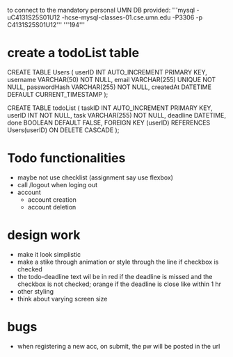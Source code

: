 to connect to the mandatory personal UMN DB provided:
'''mysql -uC4131S25S01U12 -hcse-mysql-classes-01.cse.umn.edu -P3306 -p C4131S25S01U12'''
'''194'''

# create a todoList table
CREATE TABLE Users (
    userID INT AUTO_INCREMENT PRIMARY KEY,
    username VARCHAR(50) NOT NULL,
    email VARCHAR(255) UNIQUE NOT NULL,
    passwordHash VARCHAR(255) NOT NULL,
    createdAt DATETIME DEFAULT CURRENT_TIMESTAMP
);

CREATE TABLE todoList (
    taskID INT AUTO_INCREMENT PRIMARY KEY,
    userID INT NOT NULL,
    task VARCHAR(255) NOT NULL,
    deadline DATETIME,
    done BOOLEAN DEFAULT FALSE,
    FOREIGN KEY (userID) REFERENCES Users(userID) ON DELETE CASCADE 
);


# Todo functionalities
- maybe not use checklist (assignment say use flexbox)
- call /logout when loging out
- account 
    - account creation
    - account deletion


# design work
- make it look simplistic
- make a stike through animation or style through the line if checkbox is checked
- the todo-deadline text wil be in red if the deadline is missed and the checkbox is not checked; orange if the deadline is close like within 1 hr
- other styling
- think about varying screen size

# bugs
- when registering a new acc, on submit, the pw will be posted in the url